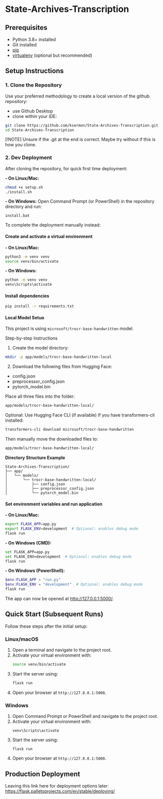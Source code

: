 # State-Archives-Transcription
## Prerequisites

- Python 3.8+ installed
- Git installed
- [pip](https://pip.pypa.io/en/stable/installation/)
- [virtualenv](https://virtualenv.pypa.io/en/latest/installation.html) (optional but recommended)

## Setup Instructions

### 1. Clone the Repository
Use your preferred methodology to create a local version of the github repository:

- use Github Desktop
- clone within your IDE:
```bash
git clone https://github.com/ksermon/State-Archives-Transcription.git
cd State-Archives-Transcription
```
[!NOTE]
Unsure if the .git at the end is correct. Maybe try without if this is how you clone.

### 2. Dev Deployment

After cloning the repository, for quick first time deployment:

**- On Linux/Mac:**
```bash
chmod +x setup.sh
./install.sh
```

**- On Windows:**
Open Command Prompt (or PowerShell) in the repository directory and run:
```
install.bat
```

To complete the deployment manually instead:

#### Create and activate a virtual environment
**- On Linux/Mac:**
```bash
python3 -m venv venv
source venv/bin/activate
```

**- On Windows:**
```bash
python -m venv venv
venv\Scripts\activate
```

#### Install dependencies
```bash
pip install -r requirements.txt
```

#### Local Model Setuo ####
This project is using `microsoft/trocr-base-handwritten` model.

Step-by-step Instructions
1. Create the model directory:
```bash
mkdir -p app/models/trocr-base-handwritten-local
```
2. Download the following files from Hugging Face:
- config.json
- preprocessor_config.json
- pytorch_model.bin

Place all three files into the folder:

```bash
app/models/trocr-base-handwritten-local/
```
Optional: Use Hugging Face CLI (if available)
If you have transformers-cli installed:

```bash
transformers-cli download microsoft/trocr-base-handwritten
```
Then manually move the downloaded files to:

```bash
app/models/trocr-base-handwritten-local/
```
**Directory Structure Example**
```
State-Archives-Transcription/
├── app/
│   └── models/
│       └── trocr-base-handwritten-local/
│           ├── config.json
│           ├── preprocessor_config.json
│           └── pytorch_model.bin
```

#### Set environment variables and run application

**- On Linux/Mac:**
```bash
export FLASK_APP=app.py
export FLASK_ENV=development  # Optional: enables debug mode
flask run
```

**- On Windows (CMD):**
```bash
set FLASK_APP=app.py
set FLASK_ENV=development  # Optional: enables debug mode
flask run
```

**- On Windows (PowerShell):**
```PowerShell
$env:FLASK_APP = "run.py"
$env:FLASK_ENV = "development"  # Optional: enables debug mode
flask run
```

The app can now be opened at http://127.0.0.1:5000/.

## Quick Start (Subsequent Runs)

Follow these steps after the initial setup:

### Linux/macOS
1. Open a terminal and navigate to the project root.
2. Activate your virtual environment with:
   ```bash
   source venv/bin/activate
   ```
3. Start the server using:
   ```bash
   flask run
   ```
4. Open your browser at `http://127.0.0.1:5000`.

### Windows
1. Open Command Prompt or PowerShell and navigate to the project root.
2. Activate your virtual environment with:
   ```batch
   venv\Scripts\activate
   ```
3. Start the server using:
   ```batch
   flask run
   ```
4. Open your browser at `http://127.0.0.1:5000`.


## Production Deployment
Leaving this link here for deployment options later:
https://flask.palletsprojects.com/en/stable/deploying/
